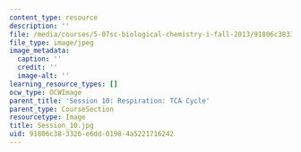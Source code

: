 ```yaml
---
content_type: resource
description: ''
file: /media/courses/5-07sc-biological-chemistry-i-fall-2013/91806c383326e6dd01984a5221716242_Session_10.jpg
file_type: image/jpeg
image_metadata:
  caption: ''
  credit: ''
  image-alt: ''
learning_resource_types: []
ocw_type: OCWImage
parent_title: 'Session 10: Respiration: TCA Cycle'
parent_type: CourseSection
resourcetype: Image
title: Session_10.jpg
uid: 91806c38-3326-e6dd-0198-4a5221716242
---
```

